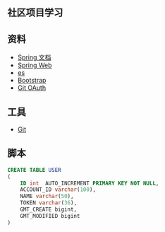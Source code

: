 ## 社区项目学习

## 资料
* [Spring 文档](https://spring.io/guides)
* [Spring Web](https://spring.io/guides/gs/serving-web-content/)
* [es](https://elasticsearch.cn/explore)
* [Bootstrap](https://v3.bootcss.com/components/) 
* [Git OAuth](https://developer.github.com/apps/building-oauth-apps/creating-an-oauth-app/)

## 工具
* [Git](https://git-scm.com/download)


## 脚本
```sql
CREATE TABLE USER
(
    ID int  AUTO_INCREMENT PRIMARY KEY NOT NULL,
    ACCOUNT_ID varchar(100),
    NAME varchar(50),
    TOKEN varchar(36),
    GMT_CREATE bigint,
    GMT_MODIFIED bigint
)

```